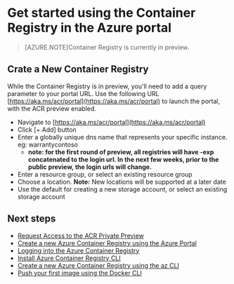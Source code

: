 <properties
   pageTitle="Container Registry in the Portal | Microsoft Azure"
   description="Get started with the Azure Container Registry in the Azure portal..."
   services="container-registry"
   documentationCenter=""
   authors="stevelas"
   manager="balans"
   editor="dlepow"
   tags=""
   keywords=""/>

<tags
   ms.service="container-registry"
   ms.devlang="na"
   ms.topic="get-started-article"
   ms.tgt_pltfrm="na"
   ms.workload="na"
   ms.date="10/07/2016"
   ms.author="stevelas"/>

# Get started using the Container Registry in the Azure portal


>[AZURE.NOTE]Container Registry is currently in preview.


## Crate a New Container Registry
While the Container Registry is in preview, you'll need to add a query parameter to your portal URL. Use the following URL [https://aka.ms/acr/portal](https://aka.ms/acr/portal) to launch the portal, with the ACR preview enabled.

* Navigate to [https://aka.ms/acr/portal](https://aka.ms/acr/portal) 
* Click [+ Add] button 
* Enter a globally unique dns name that represents your specific instance. eg: warrantycontoso
	* **note: for the first round of preview, all registries will have -exp concatenated to the login url. In the next few weeks, prior to the public preview, the login urls will change.**  
* Enter a resource group, or select an existing resource group
* Choose a location. **Note:** New locations will be supported at a later date
* Use the default for creating a new storage account, or select an existing storage account

## Next steps

* [Request Access to the ACR Private Preview](./container-registry-get-access.md)
* [Create a new Azure Container Registry using the Azure Portal ](./container-registry-get-started-portal.md)
* [Logging into the Azure Container Registry](container-registry-authentication.md) 
* [Install Azure Container Registry CLI ](./container-registry-get-started-azure-cli-install.md)
* [Create a new Azure Container Registry using the az CLI](./container-registry-get-started-azure-cli.md)
* [Push your first image using the Docker CLI](./container-registry-get-started-docker-cli.md)
 
